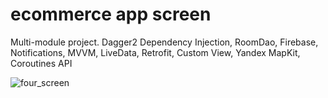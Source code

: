 # ecommerce app screen
Multi-module project. Dagger2 Dependency Injection, RoomDao, Firebase, Notifications, 
MVVM, LiveData, Retrofit, Custom View, Yandex MapKit, Coroutines API



![four_screen](https://user-images.githubusercontent.com/83759412/162030461-9f2ddce3-f401-4348-818b-0275a4037e8e.png)

